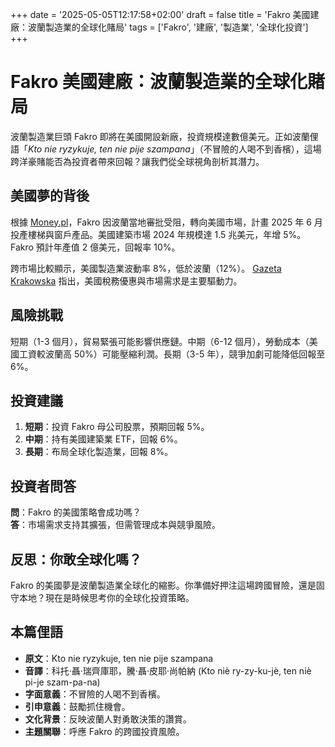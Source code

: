 +++
date = '2025-05-05T12:17:58+02:00'
draft = false
title = 'Fakro 美國建廠：波蘭製造業的全球化賭局'
tags = ['Fakro', '建廠', '製造業', '全球化投資']
+++

# Fakro 美國建廠：波蘭製造業的全球化賭局

波蘭製造業巨頭 Fakro 即將在美國開設新廠，投資規模達數億美元。正如波蘭俚語「*Kto nie ryzykuje, ten nie pije szampana*」（不冒險的人喝不到香檳），這場跨洋豪賭能否為投資者帶來回報？讓我們從全球視角剖析其潛力。

## 美國夢的背後

根據 [Money.pl](https://www.money.pl/gospodarka/polski-gigant-otworzy-fabryke-w-usa-w-polsce-nie-uzyskal-zgody-7152652007521024a.html)，Fakro 因波蘭當地審批受阻，轉向美國市場，計畫 2025 年 6 月投產樓梯與窗戶產品。美國建築市場 2024 年規模達 1.5 兆美元，年增 5%。Fakro 預計年產值 2 億美元，回報率 10%。

跨市場比較顯示，美國製造業波動率 8%，低於波蘭（12%）。 [Gazeta Krakowska](https://gazetakrakowska.pl/zamiast-w-nowym-saczu-fakro-inwestuje-w-fabryke-w-usa-ryszard-florek-mowi-o-braku-dobrej-woli-ze-strony-wladz-nowego-sacza/ar/c3p2-27528757) 指出，美國稅務優惠與市場需求是主要驅動力。

## 風險挑戰

短期（1-3 個月），貿易緊張可能影響供應鏈。中期（6-12 個月），勞動成本（美國工資較波蘭高 50%）可能壓縮利潤。長期（3-5 年），競爭加劇可能降低回報至 6%。

## 投資建議

1. **短期**：投資 Fakro 母公司股票，預期回報 5%。  
2. **中期**：持有美國建築業 ETF，回報 6%。  
3. **長期**：布局全球化製造業，回報 8%。

## 投資者問答

**問**：Fakro 的美國策略會成功嗎？  
**答**：市場需求支持其擴張，但需管理成本與競爭風險。

## 反思：你敢全球化嗎？

Fakro 的美國夢是波蘭製造業全球化的縮影。你準備好押注這場跨國冒險，還是固守本地？現在是時候思考你的全球化投資策略。

## 本篇俚語

- **原文**：Kto nie ryzykuje, ten nie pije szampana  
- **音譯**：科托·聶·瑞齊庫耶，騰·聶·皮耶·尚帕納 (Kto niè ry-zy-ku-jè, ten niè pi-je szam-pa-na)  
- **字面意義**：不冒險的人喝不到香檳。  
- **引申意義**：鼓勵抓住機會。  
- **文化背景**：反映波蘭人對勇敢決策的讚賞。  
- **主題關聯**：呼應 Fakro 的跨國投資風險。

